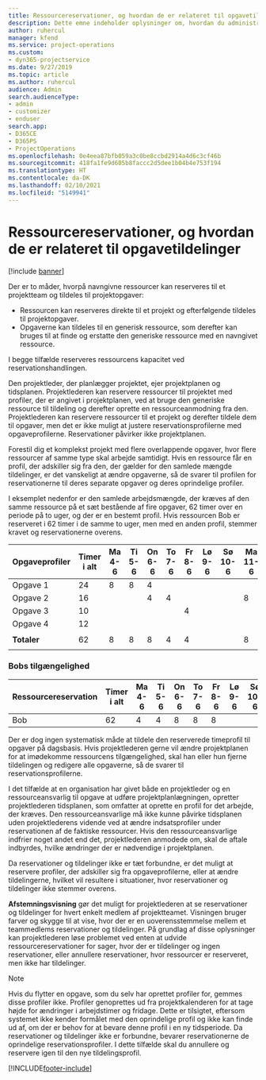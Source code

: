 ```yaml
---
title: Ressourcereservationer, og hvordan de er relateret til opgavetildelinger
description: Dette emne indeholder oplysninger om, hvordan du administrerer navngivne ressourcer, ressourcereservationer og opgavetildelinger, og hvordan de er relateret til hinanden.
author: ruhercul
manager: kfend
ms.service: project-operations
ms.custom:
- dyn365-projectservice
ms.date: 9/27/2019
ms.topic: article
ms.author: ruhercul
audience: Admin
search.audienceType:
- admin
- customizer
- enduser
search.app:
- D365CE
- D365PS
- ProjectOperations
ms.openlocfilehash: 0e4eea87bfb059a3c0be8ccbd2914a4d6c3cf46b
ms.sourcegitcommit: 418fa1fe9d605b8faccc2d5dee1b04b4e753f194
ms.translationtype: HT
ms.contentlocale: da-DK
ms.lasthandoff: 02/10/2021
ms.locfileid: "5149941"
---
```

# <a name="resource-bookings-and-how-they-relate-to-task-assignments"></a>Ressourcereservationer, og hvordan de er relateret til opgavetildelinger

[!include [banner](../includes/psa-now-project-operations.md)]

Der er to måder, hvorpå navngivne ressourcer kan reserveres til et projektteam og tildeles til projektopgaver:

- Ressourcen kan reserveres direkte til et projekt og efterfølgende tildeles til projektopgaver.
- Opgaverne kan tildeles til en generisk ressource, som derefter kan bruges til at finde og erstatte den generiske ressource med en navngivet ressource. 

I begge tilfælde reserveres ressourcens kapacitet ved reservationshandlingen.

Den projektleder, der planlægger projektet, ejer projektplanen og tidsplanen. Projektlederen kan reservere ressourcer til projektet med profiler, der er angivet i projektplanen, ved at bruge den generiske ressource til tildeling og derefter oprette en ressourceanmodning fra den. Projektlederen kan reservere ressourcer til et projekt og derefter tildele dem til opgaver, men det er ikke muligt at justere reservationsprofilerne med opgaveprofilerne. Reservationer påvirker ikke projektplanen.

Forestil dig et komplekst projekt med flere overlappende opgaver, hvor flere ressourcer af samme type skal arbejde samtidigt. Hvis en ressource får en profil, der adskiller sig fra den, der gælder for den samlede mængde tildelinger, er det vanskeligt at ændre opgaverne, så de svarer til profilen for reservationerne til deres separate opgaver og deres oprindelige profiler.

I eksemplet nedenfor er den samlede arbejdsmængde, der kræves af den samme ressource på et sæt bestående af fire opgaver, 62 timer over en periode på to uger, og der er en bestemt profil. Hvis ressourcen Bob er reserveret i 62 timer i de samme to uger, men med en anden profil, stemmer kravet og reservationerne overens.

| **Opgaveprofiler**    | **Timer i alt** | Ma 4-6 | Ti 5-6 | On 6-6 | To 7-6 | Fr 8-6 | Lø 9-6 | Sø 10-6 | Ma 11-6 | Ti 12-6 | On 13-6 | To 14-6 | Fr 15-6 |
|----------------------|-----------------|--------|--------|--------|--------|--------|--------|---------|---------|---------|---------|---------|---------|
| Opgave 1               | 24              | 8      | 8      | 4      |        |        |        |         |         |         | 4       |         |         |
| Opgave 2               | 16              |        |        | 4      | 4      |        |        |         | 8       |         |         |         |         |
| Opgave 3               | 10              |        |        |        |        | 4      |        |         |         | 4       |         | 2       |         |
| Opgave 4               | 12              |        |        |        |        |        |        |         |         |         | 4       |         | 8       |
|                      |                 |        |        |        |        |        |        |         |         |         |         |         |         |
| **Totaler**           | 62              | 8      | 8      | 8      | 4      | 4      |        |         | 8       | 4       | 8       | 2       | 8       |
|                      |                 |        |        |        |        |        |        |         |         |         |         |

### <a name="bobs-availability"></a>Bobs tilgængelighed
| **Ressourcereservation** | **Timer i alt** | Ma 4-6 | Ti 5-6 | On 6-6 | To 7-6 | Fr 8-6 | Lø 9-6 | Sø 10-6 | Ma 11-6 | Ti 12-6 | On 13-6 | To 14-6 | Fr 15-6 |
|------------------------|-----------------|--------|--------|--------|--------|--------|--------|---------|---------|---------|---------|---------|---------|
| Bob                    | 62              | 4      | 4      | 8      | 8      | 8      |        |         | 4       | 4       | 8       | 8       | 6       |

Der er dog ingen systematisk måde at tildele den reserverede timeprofil til opgaver på dagsbasis. Hvis projektlederen gerne vil ændre projektplanen for at imødekomme ressourcens tilgængelighed, skal han eller hun fjerne tildelingen og redigere alle opgaverne, så de svarer til reservationsprofilerne.

I det tilfælde at en organisation har givet både en projektleder og en ressourceansvarlig til opgave at udføre projektplanlægningen, opretter projektlederen tidsplanen, som omfatter at oprette en profil for det arbejde, der kræves. Den ressourceansvarlige må ikke kunne påvirke tidsplanen uden projektlederens vidende ved at ændre indsatsprofiler under reservationen af de faktiske ressourcer. Hvis den ressourceansvarlige indfrier noget andet end det, projektlederen anmodede om, skal de aftale indbyrdes, hvilke ændringer der er nødvendige i projektplanen.

Da reservationer og tildelinger ikke er tæt forbundne, er det muligt at reservere profiler, der adskiller sig fra opgaveprofilerne, eller at ændre tildelingerne, hvilket vil resultere i situationer, hvor reservationer og tildelinger ikke stemmer overens.

**Afstemningsvisning** gør det muligt for projektlederen at se reservationer og tildelinger for hvert enkelt medlem af projektteamet. Visningen bruger farver og skygge til at vise, hvor der er en uoverensstemmelse mellem et teammedlems reservationer og tildelinger. På grundlag af disse oplysninger kan projektlederen løse problemet ved enten at udvide ressourcereservationer for sager, hvor der er tildelinger og ingen reservationer, eller annullere reservationer, hvor ressourcer er reserveret, men ikke har tildelinger.

> [!NOTE]
> Hvis du flytter en opgave, som du selv har oprettet profiler for, gemmes disse profiler ikke. Profiler genoprettes ud fra projektkalenderen for at tage højde for ændringer i arbejdstimer og fridage. Dette er tilsigtet, eftersom systemet ikke kender formålet med den oprindelige profil og ikke kan finde ud af, om der er behov for at bevare denne profil i en ny tidsperiode. Da reservationer og tildelinger ikke er forbundne, bevarer reservationerne de oprindelige reservationsprofiler. I dette tilfælde skal du annullere og reservere igen til den nye tildelingsprofil.



[!INCLUDE[footer-include](../includes/footer-banner.md)]